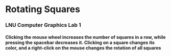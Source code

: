 # Rotating Squares
### LNU Computer Graphics Lab 1
#### Clicking the mouse wheel increases the number of squares in a row, while pressing the spacebar decreases it. Clicking on a square changes its color, and a right-click on the mouse changes the rotation of all squares
